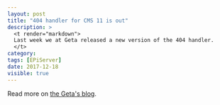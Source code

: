 ```yaml
---
layout: post
title: "404 handler for CMS 11 is out"
description: >
  <t render="markdown">
  Last week we at Geta released a new version of the 404 handler.
  </t>
category:
tags: [EPiServer]
date: 2017-12-18
visible: true
---
```


Read more on [the Geta's blog](https://getadigital.com/blog/404-handler-for-cms-11-is-out/).